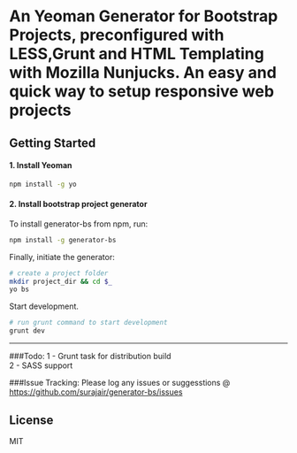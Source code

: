 # An Yeoman Generator for Bootstrap Projects, preconfigured with LESS,Grunt and HTML Templating with Mozilla Nunjucks. An easy and quick way to setup responsive web projects 


## Getting Started

#### 1. Install Yeoman

```bash
npm install -g yo
``` 

#### 2. Install bootstrap project generator

To install generator-bs from npm, run:

```bash
npm install -g generator-bs
```

Finally, initiate the generator:

```bash
# create a project folder
mkdir project_dir && cd $_
yo bs
```

Start development.

```bash
# run grunt command to start development
grunt dev
```
-----------

###Todo: 
1 - Grunt task for distribution build <br />
2 - SASS support <br />

###Issue Tracking:
Please log any issues or suggesstions @ https://github.com/surajair/generator-bs/issues

## License

MIT
